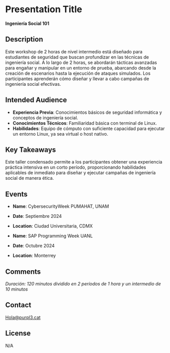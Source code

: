 # Presentation Title
**Ingeniería Social 101**

## Description
Este workshop de 2 horas de nivel intermedio está diseñado para estudiantes de seguridad que buscan profundizar en las técnicas de ingeniería social. A lo largo de 2 horas, se abordarán tácticas avanzadas para engañar y manipular en un entorno de prueba, abarcando desde la creación de escenarios hasta la ejecución de ataques simulados. Los participantes aprenderán cómo diseñar y llevar a cabo campañas de ingeniería social efectivas.

## Intended Audience
- **Experiencia Previa**: 
Conocimientos básicos de seguridad informática y conceptos
de ingeniería social.
- **Conocimientos Técnicos**: 
Familiaridad básica con terminal de Linux.
- **Habilidades**: 
Equipo de cómputo con suficiente capacidad para ejecutar un entorno Linux, ya sea virtual o host nativo.

## Key Takeaways
Este taller condensado permite a los participantes obtener una experiencia práctica intensiva en un corto período, proporcionando habilidades aplicables de inmediato para diseñar y ejecutar campañas de ingeniería social de manera ética.

## Events
- **Name**: CybersecurityWeek PUMAHAT, UNAM
- **Date**: Septiembre 2024
- **Location**: Ciudad Universitaria, CDMX
  
- **Name**: SAP Programming Week UANL 
- **Date**: Octubre 2024
- **Location**: Monterrey


## Comments
_Duración: 120 minutos dividido en 2 períodos de 1 hora y un intermedio de 10
minutos_

## Contact
Hola@purpl3.cat

## License
N/A
